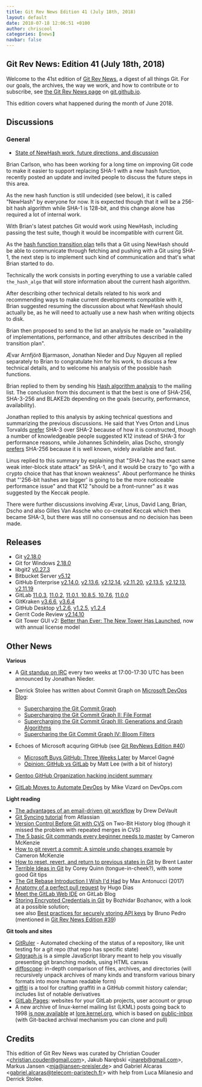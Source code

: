 ```yaml
---
title: Git Rev News Edition 41 (July 18th, 2018)
layout: default
date: 2018-07-18 12:06:51 +0100
author: chriscool
categories: [news]
navbar: false
---
```


## Git Rev News: Edition 41 (July 18th, 2018)

Welcome to the 41st edition of [Git Rev News](https://git.github.io/rev_news/rev_news/),
a digest of all things Git. For our goals, the archives, the way we work, and how to contribute or to
subscribe, see [the Git Rev News page](https://git.github.io/rev_news/rev_news/) on [git.github.io](http://git.github.io).

This edition covers what happened during the month of June 2018.

## Discussions


### General

* [State of NewHash work, future directions, and discussion](https://public-inbox.org/git/87fu1vwt11.fsf@evledraar.gmail.com)

Brian Carlson, who has been working for a long time on improving Git
code to make it easier to support replacing SHA-1 with a new hash
function, recently posted an update and invited people to discuss the
future steps in this area.

As the new hash function is still undecided (see below), it is called
"NewHash" by everyone for now. It is expected though that it will be a
256-bit hash algorithm while SHA-1 is 128-bit, and this change alone
has required a lot of internal work.

With Brian's latest patches Git would work using NewHash, including
passing the test suite, though it would be incompatible with current
Git.

As the [hash function transition plan](https://github.com/git/git/blob/master/Documentation/technical/hash-function-transition.txt)
tells that a Git using NewHash should be able to communicate through
fetching and pushing with a Git using SHA-1, the next step is to
implement such kind of communication and that's what Brian started to
do.

Technically the work consists in porting everything to use a variable
called `the_hash_algo` that will store information about the current
hash algorithm.

After describing other technical details related to his work and
recommending ways to make current developments compatible with it,
Brian suggested resuming the discussion about what NewHash should
actually be, as he will need to actually use a new hash when writing
objects to disk.

Brian then proposed to send to the list an analysis he made on
"availability of implementations, performance, and other attributes
described in the transition plan".

Ævar Arnfjörð Bjarmason, Jonathan Nieder and Duy Nguyen all replied
separately to Brian to congratulate him for his work, to discuss a few
technical details, and to welcome his analysis of the possible hash
functions.

Brian replied to them by sending his [Hash algorithm analysis](https://public-inbox.org/git/20180609224913.GC38834@genre.crustytoothpaste.net/)
to the mailing list. The conclusion from this document is that the
best is one of SHA-256, SHA-3-256 and BLAKE2b depending on the goals
(security, performance, availability).

Jonathan replied to this analysis by asking technical questions and
summarizing the previous discussions. He said that Yves Orton and
Linus Torvalds
[prefer](https://public-inbox.org/git/CA+55aFwUn0KibpDQK2ZrxzXKOk8-aAub2nJZQqKCpq1ddhDcMQ@mail.gmail.com/)
SHA-3 over SHA-2 because of how it is constructed, though a number of
knowledgeable people suggested K12 instead of SHA-3 for performance
reasons, while Johannes Schindelin, alias Dscho, strongly
[prefers](https://public-inbox.org/git/alpine.DEB.2.21.1.1706151122180.4200@virtualbox/)
SHA-256 because it is well known, widely available and fast.

Linus replied to this summary by explaining that "SHA-2 has the exact
same weak inter-block state attack" as SHA-1, and it would be crazy to
"go with a crypto choice that has that known weakness". About
performance he thinks that "'256-bit hashes are bigger' is going to be
the more noticeable performance issue" and that K12 "should be a
front-runner" as it was suggested by the Keccak people.

There were further discussions involving Ævar, Linus, David Lang,
Brian, Dscho and also Gilles Van Assche who co-created Keccak which
then became SHA-3, but there was still no consensus and no decision
has been made.

<!---
### Reviews
-->

<!---
### Support
-->

<!---
## Developer Spotlight:
-->

## Releases

+ Git [v2.18.0](https://public-inbox.org/git/xmqqbmc4szxc.fsf@gitster-ct.c.googlers.com/)
+ Git for Windows [2.18.0](https://public-inbox.org/git/20180622115913.14184-1-johannes.schindelin@gmx.de)
+ libgit2 [v0.27.3](https://github.com/libgit2/libgit2/releases/tag/v0.27.3)
+ Bitbucket Server [v5.12](https://confluence.atlassian.com/bitbucketserver/bitbucket-server-release-notes-872139866.html)
+ GitHub Enterprise [v2.14.0](https://enterprise.github.com/releases/2.14.0),
[v2.13.6](https://enterprise.github.com/releases/2.13.6),
[v2.12.14](https://enterprise.github.com/releases/2.12.14),
[v2.11.20](https://enterprise.github.com/releases/2.11.20),
[v2.13.5](https://enterprise.github.com/releases/2.13.5),
[v2.12.13](https://enterprise.github.com/releases/2.12.13),
[v2.11.19](https://enterprise.github.com/releases/2.11.19)
+ GitLab [11.0.3](https://about.gitlab.com/2018/07/05/gitlab-11-0-3-released/),
[11.0.2](https://about.gitlab.com/2018/06/27/gitlab-11-0-2-released/),
[11.0.1, 10.8.5, 10.7.6](https://about.gitlab.com/2018/06/25/security-release-gitlab-11-dot-0-dot-1-released/),
[11.0.0](https://about.gitlab.com/2018/06/22/gitlab-11-0-released/)
+ GitKraken [v3.6.6](https://support.gitkraken.com/release-notes/current),
[v3.6.4](https://support.gitkraken.com/release-notes/current)
+ GitHub Desktop [v1.2.6](https://desktop.github.com/release-notes/),
[v1.2.5](https://desktop.github.com/release-notes/),
[v1.2.4](https://desktop.github.com/release-notes/)
+ Gerrit Code Review [v2.14.10](https://www.gerritcodereview.com/releases/2.14.md)
+ Git Tower GUI v2: [Better than Ever: The New Tower Has Launched](https://www.git-tower.com/blog/the-new-tower-has-launched-2018), now with annual license model

## Other News

__Various__

* A [Git standup on IRC](https://public-inbox.org/git/20180713170018.GA139708@aiede.svl.corp.google.com/)
  every two weeks at 17:00-17:30 UTC has been announced by Jonathan Nieder.

* Derrick Stolee has written about Commit Graph on [Microsoft DevOps Blog](https://blogs.msdn.microsoft.com/devops/):

  - [Supercharging the Git Commit Graph](https://blogs.msdn.microsoft.com/devops/2018/06/25/supercharging-the-git-commit-graph/)
  - [Supercharging the Git Commit Graph II: File Format](https://blogs.msdn.microsoft.com/devops/2018/07/02/supercharging-the-git-commit-graph-ii-file-format/)
  - [Supercharging the Git Commit Graph III: Generations and Graph Algorithms](https://blogs.msdn.microsoft.com/devops/2018/07/09/supercharging-the-git-commit-graph-iii-generations/)
  - [Supercharing the Git Commit Graph IV: Bloom Filters](https://blogs.msdn.microsoft.com/devops/2018/07/16/super-charging-the-git-commit-graph-iv-bloom-filters/)

* Echoes of Microsoft acquring GitHub (see [Git RevNews Edition #40](https://git.github.io/rev_news/2018/06/20/edition-40/))

  - [Microsoft Buys GitHub: Three Weeks Later](https://www.linuxjournal.com/content/microsoft-buys-github-three-weeks-later) by Marcel Gagné
  - [Opinion: GitHub vs GitLab](https://www.linuxjournal.com/content/opinion-github-vs-gitlab) by Matt Lee (with a bit of history)

* [Gentoo GitHub Organization hacking incident summary](https://wiki.gentoo.org/wiki/Project:Infrastructure/Incident_Reports/2018-06-28_Github)
* [GitLab Moves to Automate DevOps](https://devops.com/gitlab-moves-to-automate-devops/) by Mike Vizard on DevOps.com 

__Light reading__

* [The advantages of an email-driven git workflow](https://drewdevault.com/2018/07/02/Email-driven-git.html) by Drew DeVault
* [Git Syncing tutorial](https://www.atlassian.com/git/tutorials/syncing) from Atlassian
* [Version Control Before Git with CVS](https://twobithistory.org/2018/07/07/cvs.html) on Two-Bit History blog (though it missed the problem with repeated merges in CVS)
* [The 5 basic Git commands every beginner needs to master](https://www.theserverside.com/tutorial/Five-basic-Git-commands-every-beginner-needs-to-know) by Cameron McKenzie
* [How to git revert a commit: A simple undo changes example](https://www.theserverside.com/tutorial/How-to-git-revert-a-commit-A-simple-undo-changes-example) by Cameron McKenzie
* [How to reset, revert, and return to previous states in Git](https://opensource.com/article/18/6/git-reset-revert-rebase-commands) by Brent Laster
* [Terrible Ideas in Git](https://www.linuxjournal.com/content/terrible-ideas-git) by Corey Quinn (tongue-in-cheek?), with some good Git tips
* [The Git Rebase Introduction I Wish I'd Had](https://dev.to/maxwell_dev/the-git-rebase-introduction-i-wish-id-had) by Max Antonucci (2017)
* [Anatomy of a perfect pull request](https://opensource.com/article/18/6/anatomy-perfect-pull-request) by Hugo Dias
* [Meet the GitLab Web IDE](https://about.gitlab.com/2018/06/15/introducing-gitlab-s-integrated-development-environment/) on GitLab Blog
* [Storing Encrypted Credentials in Git](https://dzone.com/articles/storing-encrypted-credentials-in-git) by Bozhidar Bozhanov, with a look at a possible solution;  
  see also [Best practices for securely storing API keys](https://medium.freecodecamp.org/how-to-securely-store-api-keys-4ff3ea19ebda) by Bruno Pedro (mentioned in [Git Rev News Edition #39](https://git.github.io/rev_news/2018/05/16/edition-39/))

__Git tools and sites__

* [GitRuler](https://github.com/rcraggs/gitruler) - Automated checking of the status of a repository, like unit testing for a git repo (that repo has specific state)
* [Gitgraph.js](http://gitgraphjs.com/) is a simple JavaScript library meant to help you visually presenting git branching models, using HTML canvas
* [diffoscope](https://diffoscope.org/): in-depth comparison of files, archives, and directories (will recursively unpack archives of many kinds and transform various binary formats into more human readable form)
* [gitfiti](https://github.com/gelstudios/gitfiti) is a tool for crafting graffiti in a GitHub commit history calendar; includes list of notable derivatives
* [GitLab Pages](https://about.gitlab.com/features/pages/): websites for your GitLab projects, user account or group
* A new archive of linux-kernel mailing list (LKML) posts going back to 1998 [is now available](https://www.kernel.org/lore.html) at [lore.kernel.org](https://lore.kernel.org/lkml/), which is based on [public-inbox](https://public-inbox.org/design_notes.html) (with Git-backed archival mechanism you can clone and pull)

## Credits

This edition of Git Rev News was curated by
Christian Couder &lt;<christian.couder@gmail.com>&gt;,
Jakub Narębski &lt;<jnareb@gmail.com>&gt;,
Markus Jansen &lt;<mja@jansen-preisler.de>&gt; and
Gabriel Alcaras &lt;<gabriel.alcaras@telecom-paristech.fr>&gt;
with help from Luca Milanesio and Derrick Stolee.
